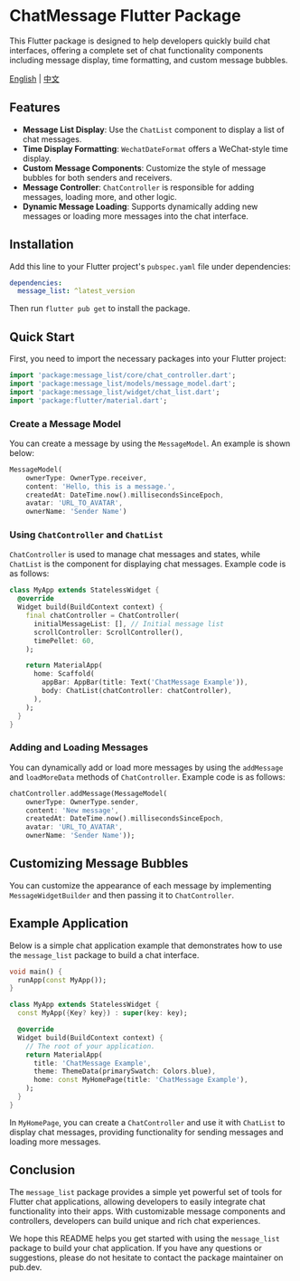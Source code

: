 # ChatMessage Flutter Package

This Flutter package is designed to help developers quickly build chat interfaces, offering a complete set of chat functionality components including message display, time formatting, and custom message bubbles.

[English](README.md) | [中文](README_CN.md)

## Features

- **Message List Display**: Use the `ChatList` component to display a list of chat messages.
- **Time Display Formatting**: `WechatDateFormat` offers a WeChat-style time display.
- **Custom Message Components**: Customize the style of message bubbles for both senders and receivers.
- **Message Controller**: `ChatController` is responsible for adding messages, loading more, and other logic.
- **Dynamic Message Loading**: Supports dynamically adding new messages or loading more messages into the chat interface.

## Installation

Add this line to your Flutter project's `pubspec.yaml` file under dependencies:

```yaml
dependencies:
  message_list: ^latest_version
```

Then run `flutter pub get` to install the package.

## Quick Start

First, you need to import the necessary packages into your Flutter project:

```dart
import 'package:message_list/core/chat_controller.dart';
import 'package:message_list/models/message_model.dart';
import 'package:message_list/widget/chat_list.dart';
import 'package:flutter/material.dart';
```

### Create a Message Model

You can create a message by using the `MessageModel`. An example is shown below:

```dart
MessageModel(
    ownerType: OwnerType.receiver,
    content: 'Hello, this is a message.',
    createdAt: DateTime.now().millisecondsSinceEpoch,
    avatar: 'URL_TO_AVATAR',
    ownerName: 'Sender Name')
```

### Using `ChatController` and `ChatList`

`ChatController` is used to manage chat messages and states, while `ChatList` is the component for displaying chat messages. Example code is as follows:

```dart
class MyApp extends StatelessWidget {
  @override
  Widget build(BuildContext context) {
    final chatController = ChatController(
      initialMessageList: [], // Initial message list
      scrollController: ScrollController(),
      timePellet: 60,
    );

    return MaterialApp(
      home: Scaffold(
        appBar: AppBar(title: Text('ChatMessage Example')),
        body: ChatList(chatController: chatController),
      ),
    );
  }
}
```

### Adding and Loading Messages

You can dynamically add or load more messages by using the `addMessage` and `loadMoreData` methods of `ChatController`. Example code is as follows:

```dart
chatController.addMessage(MessageModel(
    ownerType: OwnerType.sender,
    content: 'New message',
    createdAt: DateTime.now().millisecondsSinceEpoch,
    avatar: 'URL_TO_AVATAR',
    ownerName: 'Sender Name'));
```

## Customizing Message Bubbles

You can customize the appearance of each message by implementing `MessageWidgetBuilder` and then passing it to `ChatController`.

## Example Application

Below is a simple chat application example that demonstrates how to use the `message_list` package to build a chat interface.

```dart
void main() {
  runApp(const MyApp());
}

class MyApp extends StatelessWidget {
  const MyApp({Key? key}) : super(key: key);

  @override
  Widget build(BuildContext context) {
    // The root of your application.
    return MaterialApp(
      title: 'ChatMessage Example',
      theme: ThemeData(primarySwatch: Colors.blue),
      home: const MyHomePage(title: 'ChatMessage Example'),
    );
  }
}
```

In `MyHomePage`, you can create a `ChatController` and use it with `ChatList` to display chat messages, providing functionality for sending messages and loading more messages.

## Conclusion

The `message_list` package provides a simple yet powerful set of tools for Flutter chat applications, allowing developers to easily integrate chat functionality into their apps. With customizable message components and controllers, developers can build unique and rich chat experiences.

We hope this README helps you get started with using the `message_list` package to build your chat application. If you have any questions or suggestions, please do not hesitate to contact the package maintainer on pub.dev.